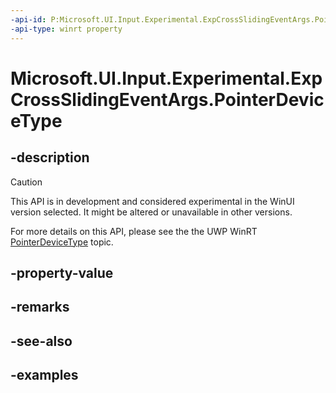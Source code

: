 ```yaml
---
-api-id: P:Microsoft.UI.Input.Experimental.ExpCrossSlidingEventArgs.PointerDeviceType
-api-type: winrt property
---
```


# Microsoft.UI.Input.Experimental.ExpCrossSlidingEventArgs.PointerDeviceType

<!--
public Windows.Devices.Input.PointerDeviceType PointerDeviceType { get; }
-->

## -description

> [!CAUTION]
> This API is in development and considered experimental in the WinUI version selected. It might be altered or unavailable in other versions.

For more details on this API, please see the the UWP WinRT [PointerDeviceType](/uwp/api/windows.ui.input.crossslidingeventargs.pointerdevicetype) topic.

## -property-value

## -remarks

## -see-also

## -examples
